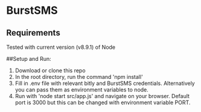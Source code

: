 # BurstSMS

## Requirements
Tested with current version (v8.9.1) of Node

##Setup and Run:

1. Download or clone this repo
2. In the root directory, run the command 'npm install'
3. Fill in .env file with relevant bitly and BurstSMS credentials. Alternatively you can pass them as environment variables to node.
4. Run with 'node start src/app.js' and navigate on your browser. Default port is 3000 but this can be changed with environment variable PORT.
